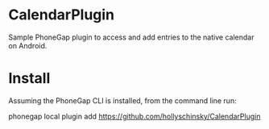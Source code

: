 CalendarPlugin
==============

Sample PhoneGap plugin to access and add entries to the native calendar on Android. 

Install
========
Assuming the PhoneGap CLI is installed, from the command line run:

phonegap local plugin add https://github.com/hollyschinsky/CalendarPlugin
